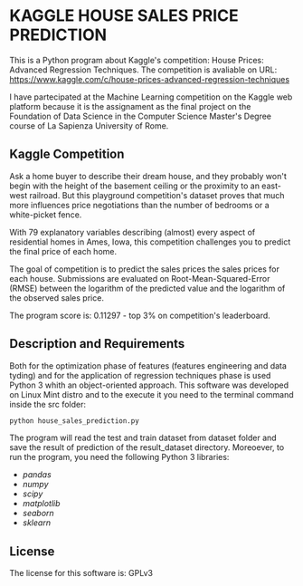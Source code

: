 # KAGGLE HOUSE SALES PRICE PREDICTION

This is a Python program about Kaggle's competition: House Prices: Advanced Regression Techniques. The competition is avaliable on URL: https://www.kaggle.com/c/house-prices-advanced-regression-techniques

I have partecipated at the Machine Learning competition on the Kaggle web platform because it is the assignament as the final project on the Foundation of Data Science in the Computer Science Master's Degree course of La Sapienza University of Rome.


## Kaggle Competition ##

Ask a home buyer to describe their dream house, and they probably won't begin with the height of the basement ceiling or the proximity to an east-west railroad. But this playground competition's dataset proves that much more influences price negotiations than the number of bedrooms or a white-picket fence.

With 79 explanatory variables describing (almost) every aspect of residential homes in Ames, Iowa, this competition challenges you to predict the final price of each home.

The goal of competition is to predict the sales prices the sales prices for each house. Submissions are evaluated on Root-Mean-Squared-Error (RMSE) between the logarithm of the predicted value and the logarithm of the observed sales price.

The program score is: 0.11297 - top 3% on competition's leaderboard.  


## Description and Requirements ##

Both for the optimization phase of features (features engineering and data tyding) and for the application of regression techniques phase is used Python 3 whith an object-oriented approach. This software was developed on Linux Mint distro and to the execute it you need to the terminal command inside the src folder:

```sh
python house_sales_prediction.py 
```

The program will read the test and train dataset from dataset folder and save the result of prediction of the result_dataset directory.
 Moreoever, to run the program, you need the following Python 3 libraries: 

* *pandas*
* *numpy*
* *scipy*
* *matplotlib*
* *seaborn*
* *sklearn*


## License ##

The license for this software is: GPLv3




